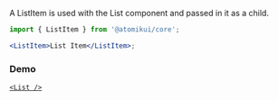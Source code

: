A ListItem is used with the List component and passed in it as a child.

```jsx
import { ListItem } from '@atomikui/core';

<ListItem>List Item</ListItem>;
```

### Demo

[`<List />`](/styleguide/#/Data%20Display/List)
